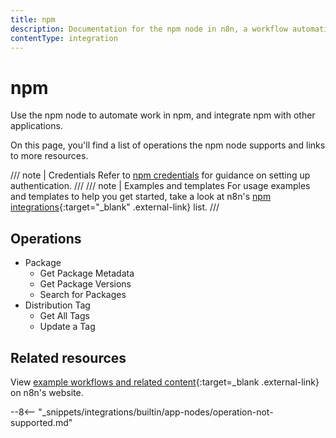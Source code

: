 ```yaml
---
title: npm
description: Documentation for the npm node in n8n, a workflow automation platform. Includes details of operations and configuration, and links to examples and credentials information.
contentType: integration
---
```


# npm

Use the npm node to automate work in npm, and integrate npm with other applications.

On this page, you'll find a list of operations the npm node supports and links to more resources.

/// note | Credentials
Refer to [npm credentials](/integrations/builtin/credentials/npm/) for guidance on setting up authentication. 
///
/// note | Examples and templates
For usage examples and templates to help you get started, take a look at n8n's [npm integrations](https://n8n.io/integrations/npm/){:target="_blank" .external-link} list.
///

## Operations

* Package
	* Get Package Metadata
	* Get Package Versions
	* Search for Packages
* Distribution Tag
	* Get All Tags
	* Update a Tag

## Related resources

View [example workflows and related content](https://n8n.io/integrations/npm/){:target=_blank .external-link} on n8n's website.

--8<-- "_snippets/integrations/builtin/app-nodes/operation-not-supported.md"
